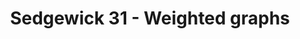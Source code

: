 ---
title: "Sedgewick 31 - Weighted graphs"
published: true
morea_id: reading-sedgewick-31
morea_summary: "Minimum spanning trees, shortest path, dense paths, geometric problems"
morea_type: reading
morea_sort_order: 4
morea_url: http://sciencelib.net/1496/algorithms-r-sedgewick-1983-ww.html
morea_labels:
 - Textbook
 - 14 pages
---
